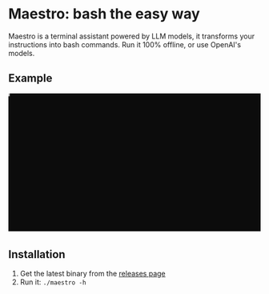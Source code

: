 # Maestro: bash the easy way

Maestro is a terminal assistant powered by LLM models, it transforms your instructions into bash commands. Run it 100% offline, or use OpenAI's models.

## Example

![](maestro.svg)

## Installation

1. Get the latest binary from the [releases page]()
2. Run it: `./maestro -h`